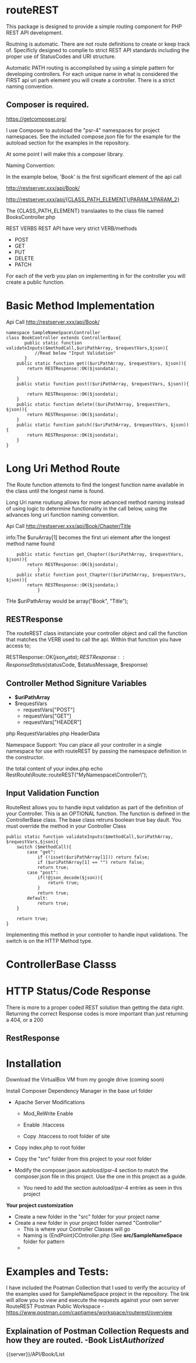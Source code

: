 routeREST
=====

This package is designed to provide a simple routing component for PHP REST API development.

Routning is automatic. There are not route definitions to create or keep track of. Specificly
designed to complie to strict REST API standards including the proper use of StatusCodes and
URI structure.

Automatic PATH routing is accomplished by using a simple pattern for developing controllers.
For each unique name in what is considered the FIRST api uri parh element you will create a
controller. There is a strict naming convention.

Composer is required.
-----
https://getcomposer.org/

I use Composer to autoload the "psr-4" namespaces for project namespaces. See the included compose.json file for the example for the autoload section for the examples in the repository.

At some point I will make this a composer library.


Naming Convention:

In the example below, 'Book' is the first significant element of the api call

http://restserver.xxx/api/Book/

http://restserver.xxx/api/{CLASS_PATH_ELEMENT}/PARAM_1/PARAM_2}

The {CLASS_PATH_ELEMENT} translaates to the class file named BooksController.php


REST VERBS
REST API have very strict VERB/methods

- POST
- GET
- PUT
- DELETE
- PATCH

For each of the verb you plan on implementing in for the controller you will create a public function.

Basic Method Implementation
=====

Api Call
http://restserver.xxx/api/Book/

	namespace SampleNameSpace\Controller
	class BookController extends ControllerBase{
	       public static function validateInputs($methodCall,$uriPathArray, $requestVars,$json){
	       	   //Read below "Input Validation"
	       }
		public static function get(($uriPathArray, $requestVars, $json)){
			return RESTResponse::OK($jsondata);
			
		}
		public static function post(($uriPathArray, $requestVars, $json)){
			
			return RESTResponse::OK($jsondata);
		}
		public static function delete(($uriPathArray, $requestVars, $json)){
			return RESTResponse::OK($jsondata);
		}
		public static function patch(($uriPathArray, $requestVars, $json)){
			return RESTResponse::OK($jsondata);
		}		
	}

Long Uri Method Route
=====

The Route function attemots to find the longest function name available in the class until the longest name is found.

Long Uri name routiung allows for more advanced method naming instead of using logic to determine functionality in the call below, using the advances long uri function naming convention.

Api Call
http://restserver.xxx/api/Book/Chapter/Title

info:The $uruArray[1] becomes the first uri element after the longest method name found
		
		public static function get_Chapter(($uriPathArray, $requestVars, $json)){
			return RESTResponse::OK($jsondata);
                }
		public static function post_Chapter(($uriPathArray, $requestVars, $json)){
			return RESTResponse::OK($jsondata;)
                }
		
THe $uriPathArray would be array("Book", "Title");

RESTResponse
------------ 
The routeREST class instanciate your controller object and call the function that matches the VERB used to call the api.
Within that function you have access to;

RESTResponse::OK($json_data);
RESTResponse::ResponseStatus($statusCode, $statusMessage, $response)


Controller Method Signiture Variables
------------------
- **$uriPathArray**
- $requestVars
	- requestVars["POST"]
	- requestVars["GET"]
	- requestVars["HEADER"]
	
php RequestVariables
php HeaderData

Namespace Support:
You can place all your controller in a single namespace for use with routeREST by passing the namespace definition in the
constructor.

the total content of your index.php
	echo RestRoute\Route::routeREST("MyNamespace\\Controller\\");


Input Validation Function
------

RouteRest allows you to handle input validation as part of the definition of your Controller. This is an OPTIONAL function. The function is defined in the ControllerBase class. The base class retruns boolean true bay dault. You must override the method in your Controller Class

	public static function validateInputs($methodCall,$uriPathArray, $requestVars,$json){
		switch ($methodCall){
			case "get":
				if (!isset($uriPathArray[1])) return false;
				if ($uriPathArray[1] == "") return false;
				return true;
			case "post":
				if(!@json_decode($json)){
					return true;
				}
				return true;
			default:
				return true;
		}
		
		return true;
	}

Implementing this method in your controller to handle input validations. The switch is on the HTTP Method type.

ControllerBase Classs
=====


HTTP Status/Code Response
=========================
There is more to a proper coded REST solution than getting the data right. Returning the correct Response codes is more important than just returning a 404, or a 200

RestResponse
------------


Installation
=====
Download the VirtualBox VM from my google drive (coming soon)

Install Composer Dependency Manager in the base url folder

- Apache Server Modifications   

	- Mod_ReWrite Enable  

	- Enable .htaccess  

	- Copy .htaccess to root folder of site  

- Copy index.php to root folder

- Copy the "src" folder from this project to your root folder

- Modify the composer.jason autolosd/psr-4 section to match the composer.json file in this project. Use the one in this project as a guide.
	- You need to add the section autoload/psr-4 entries as seen in this project
		
	
**Your project customization**  
- Create a new folder in the "src" folder for your project name
- Create a new folder in your project folder named "Controller"
	- This is where your Controller Classes will go
	- Naming is {EndPoint}COntroller.php (See **src/SampleNameSpace** folder for pattern
	- 


Examples and Tests:
=====
I have included the Poatman Collection that I used to verify the accuricy of the examples used for SampleNameSpace project in the repository.
The link will allow you  to view and execute the requests against your own server
RouteREST Postman Public Workspace - https://www.postman.com/captjames/workspace/routerest/overview

Explaination of Postman Collection Requests and how they are routed.
-Book List*Authorized*
----
{{server}}/API/Book/List

